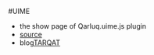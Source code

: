 #UIME
*  the show page of Qarluq.uime.js plugin
*  <a href="http://apps.qarluq.com/uime">source</a>
*  blog<a href="http://www.tarqat.com">TARQAT</a>
